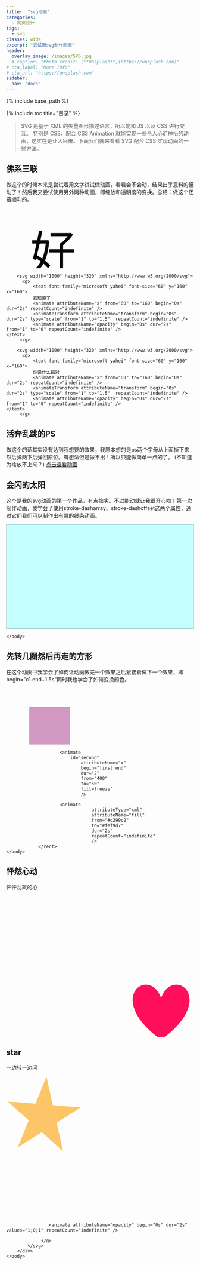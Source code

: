 ```yaml
---
title:  "svg动画"
categories: 
  - 网页设计
tags:
  - svg
classes: wide
excerpt: "尝试用svg制作动画"
header:
  overlay_image: /images/SVG.jpg
  # caption: "Photo credit: [**Unsplash**](https://unsplash.com)"
# cta_label: "More Info"
# cta_url: "https://unsplash.com"
sidebar:
  nav: "docs"
---
```


{% include base_path %}

{% include toc title="目录" %}

>SVG 是基于 XML 的矢量图形描述语言，所以能和 JS 以及 CSS 进行交互。 特别是 CSS，配合 CSS Animation 就能实现一些令人心旷神怡的动画，这实在是让人兴奋。下面我们就来看看 SVG 配合 CSS 实现动画的一些方法。

## 佛系三联
做这个的时候本来是尝试着用文字试试做动画，看看会不会动，结果出乎意料的懂动了！然后我又尝试使用另外两种动画，即缩放和透明度的变换。总结：做这个还蛮顺利的。
<html>
	<head>
		<meta charset="UTF-8">
		<title></title>
	</head>
	<body>
		<svg width="1000" height="320" xmlns="http://www.w3.org/2000/svg">
          <g> 
              <text font-family="microsoft yahei" font-size="120" y="160" x="160">
    		  好
              <animate attributeName="x" from="60" to="160" begin="0s" dur="2s" repeatCount="indefinite" />
              <animateTransform attributeName="transform" begin="0s" dur="2s" type="scale" from="1" to="1.5"  repeatCount="indefinite" />
              <animate attributeName="opacity" begin="0s" dur="2s" from="1" to="0" repeatCount="indefinite" />
    </text>
         </g>
</svg>

 		<svg width="1000" height="320" xmlns="http://www.w3.org/2000/svg">
          <g> 
              <text font-family="microsoft yahei" font-size="60" y="160" x="160">
    		  我知道了
              <animate attributeName="x" from="60" to="160" begin="0s" dur="2s" repeatCount="indefinite" />
              <animateTransform attributeName="transform" begin="0s" dur="2s" type="scale" from="1" to="1.5"  repeatCount="indefinite" />
              <animate attributeName="opacity" begin="0s" dur="2s" from="1" to="0" repeatCount="indefinite" />
    </text>
         </g>
</svg>

		<svg width="1000" height="320" xmlns="http://www.w3.org/2000/svg">
          <g> 
              <text font-family="microsoft yahei" font-size="60" y="160" x="160">
    		  你说什么都对
              <animate attributeName="x" from="60" to="160" begin="0s" dur="2s" repeatCount="indefinite" />
              <animateTransform attributeName="transform" begin="0s" dur="2s" type="scale" from="1" to="1.5"  repeatCount="indefinite" />
              <animate attributeName="opacity" begin="0s" dur="2s" from="1" to="0" repeatCount="indefinite" />
    </text>
         </g>
</svg>
	</body>
</html>

## 活奔乱跳的PS
做这个的话其实没有达到我想要的效果，我原本想的是ps两个字母从上面掉下来然后弹两下后弹回原位。有想法但是做不出！所以只能做简单一点的了。
(不知道为啥放不上来？)
[点击查看动画](http://127.0.0.1:8020/HelloHBuilder/svg09.html)

## 会闪的太阳
这个是我的svg动画的第一个作品，有点拙劣。不过能动就让我很开心啦！第一次制作动画，我学会了使用stroke-dasharray、stroke-dashoffset这两个属性，通过它们我们可以制作出有趣的线条动画。
			
<html>
	<head>
		<title></title>
		<style>
			
		svg {
			width: 50%;
			height: 50%;
		}
		line {
			stroke-dasharray: 50; 
			stroke-dashoffset: 1000; 
			animation: dash 10s linear both infinite; 
			} 
			@keyframes dash { 
				to { stroke-dashoffset: 0; 
				}
		}
		
		path {
			stroke-dasharray: 1000; 
			stroke-dashoffset: 1000; 
			animation: bash 10s linear both infinite; 
			} 
			@keyframes bash { 
				to { stroke-dashoffset: 0; 
				}
		}
		
		path.sunny {
			stroke-dasharray: 1000; 
			stroke-dashoffset: 1000; 
			animation: bash 50s linear both infinite; 
			} 
			@keyframes bash { 
				to { stroke-dashoffset: 0; 
				}
		}
			

		</style>
	</head>
	<body>
		<?xml version="1.0" encoding="utf-8"?>
		<!-- Generator: Adobe Illustrator 21.0.0, SVG Export Plug-In . SVG Version: 6.00 Build 0)  -->
		<svg version="1.1" id="图层_1" xmlns="http://www.w3.org/2000/svg" xmlns:xlink="http://www.w3.org/1999/xlink" x="0px" y="0px"
		 viewBox="0 0 128 128" style="enable-background:new 0 0 128 128;" xml:space="preserve">
			
			<style type="text/css">
				.st0{fill:#FFFFFF;stroke:#F7931E;stroke-miterlimit:10;}
				.st1{fill:none;stroke:#F7931E;stroke-miterlimit:10;}
				.st2{fill:none;stroke:#C1272D;stroke-miterlimit:10;}
			</style>
			
			<path class="st0" d="M82.6,53.7c0,12.3-9.9,22.2-22.2,22.2s-22.2-9.9-22.2-22.2s9.9-22.2,22.2-22.2c5.4,0,9.4,2,10.7,2.8
				C77.8,38,82.6,45.5,82.6,53.7z"/>
			<path class="st0" d="M69.9,33.6c-8.6-1.7-17.1,1.6-21.3,8.2c-5.8,9-2.4,22.6,6.9,27.1c6.7,3.3,17,2.1,21.4-5.2
				c5-8.2-0.1-20.2-8.1-22.9c-5.3-1.7-13.2,0.3-15.2,5.6c-1.5,3.8-0.1,9.8,3.8,11.1c3.4,1.1,8.4-1.6,8.7-5.3c0.2-2.9-2.6-5.1-2.9-5.3"
				/>
			<!--<line class="st1" stroke-linecap='round' x1="53" y1="16.9" x2="54.3" y2="26"/>-->
			<line class="st1" stroke-linecap='round' x1="54.3" y1="26" x2="53" y2="16.9"/>
			<line class="st1" stroke-linecap='round'  x1="68.6" y1="80.6" x2="71.1" y2="90.5"/>
			<line class="st1" stroke-linecap='round'  x1="73.9" y1="30.4" x2="80.1" y2="21.5"/>
			<line class="st1" stroke-linecap='round'   x1="51" y1="79.3" x2="47.2" y2="88.9"/>
			<line class="st1" stroke-linecap='round'  x1="51" y1="79.3" x2="47.2" y2="88.9"/>
			<line class="st1" stroke-linecap='round'   x1="86.4" y1="41.1" x2="97.5" y2="39.4"/>
			<line class="st1" stroke-linecap='round'   x1="37.6" y1="69.7" x2="27" y2="75.1"/>
			<!--<line class="st1" stroke-linecap='round'   x1="30.5" y1="24.4" x2="38.9" y2="33.2"/>-->
			<line class="st1" stroke-linecap='round'   x1="38.9" y1="33.2" x2="30.5" y2="24.4"/>
			<line class="st1" stroke-linecap='round'   x1="79.9" y1="71.3" x2="88.8" y2="81"/>
			<line class="st1" stroke-linecap='round'   x1="87.6" y1="58.2" x2="100.9" y2="58.9"/>
			<line class="st1" stroke-linecap='round'   x1="32.3" y1="51.4" x2="20.1" y2="50.9"/>
			<path class="st2 sunny" d="M42.1,99.6c-1.2,0.9-2.5,2-2.2,2.8c0.4,1.2,3.7,0.6,4.2,1.8c0.3,0.6-0.2,1.8-3.2,4.2"/>
			<path class="st2 sunny" d="M48.6,99.5c0,0.5,0,4.1,0.3,6.6c0,0.4,0.1,1,0.7,1.4c0.5,0.4,1.4,0.5,2,0.3c1.1-0.4,1.3-1.7,1.5-3.1
				c0.2-1.1,0.2-2.8-0.4-4.9"/>
			<path class="st2 sunny" d="M57.7,107.9c0.7-3,0.5-4.9,0.2-6.1c-0.1-0.3-0.3-0.8,0-1.3c0.6-0.8,2.6-0.7,3.6,0.1c1.3,1.1,1.1,4-0.8,7.1"/>
			<path class="st2 sunny" d="M67,107.1c-0.4-2.9-0.8-4.9-1.1-6.6c-0.1-0.6-0.3-1.4,0.2-1.8c0.6-0.6,2.2-0.1,3,0.5c2.5,1.8,1.3,7.1,1.2,7.5"
				/>
			<path class="st2 sunny" d="M74.6,99.2c0,4.1,0.9,6.9,2,7.1c0.7,0.1,1.9-0.7,2.5-1.6c0.1-0.1,0.3-0.4,0.5-0.8c0.2-0.4,0.4-1.2,0.3-2.4
				c-0.1-1.5-0.6-2.5-0.6-2.5c0,0,1.3,2.7,1.6,6.4c0.1,2,0.2,4.4-1.3,5.4c-1,0.7-2.2,0.5-2.9,0.4"/>
			</svg>
	</body>
</html>

## 乱飞的太阳
在这个动画中，我遇到了些困难————太阳没有按我给的路径飞！！！我确认过很多次，路径是没有错的，但是太阳就是瞎飞飞，可能它有自己的理想吧......
<html>
	<head>
		<meta charset="UTF-8">
		<title></title>
				<style>
			svg {
				width: 60%;
				height: 50%;
			}
		</style>
	</head>
	<body>
				<?xml version="1.0" encoding="utf-8"?>
<!-- Generator: Adobe Illustrator 21.0.0, SVG Export Plug-In . SVG Version: 6.00 Build 0)  -->
		<svg version="1.1" id="图层_1" xmlns="http://www.w3.org/2000/svg" xmlns:xlink="http://www.w3.org/1999/xlink" x="0px" y="0px"
				 viewBox="0 0 900 500" style="enable-background:new 0 0 900 500;" xml:space="preserve">
			<style type="text/css">
				.st0{fill:#C4FFFD;stroke:#000000;stroke-miterlimit:10;}
				.st1{fill:none;stroke:#000000;stroke-miterlimit:10;}
				.st2{fill:#FFE500;}
				.st3{fill:none;stroke:#000000;stroke-width:2;stroke-miterlimit:10;}
				.st4{fill:#FF7C16;}
				.st5{fill:#FF4006;}
			</style>
			<rect y="0" class="st0" width="900" height="500"/>
			<!--<path class="st1" id="line" d="M900,499c-51.6-229.2-261.1-385.1-483.2-369.4C217.1,143.8,44.9,294.2,0,499C0,331,0,163,0-5h900V499z"/>-->
			<g id="sun">
				<circle class="st2" cx="176.8" cy="221.7" r="60.5"/>
				<ellipse class="st2" cx="184.5" cy="133.1" rx="6.1" ry="18.4"/>
				<ellipse class="st2" cx="185" cy="309.3" rx="6.5" ry="16.7"/>
				<ellipse transform="matrix(0.839 -0.5441 0.5441 0.839 -115.6321 178.8174)" class="st2" cx="244.4" cy="284.8" rx="6.4" ry="15.1"/>
				<ellipse transform="matrix(4.710191e-02 -0.9989 0.9989 4.710191e-02 33.7314 478.818)" class="st2" cx="267.8" cy="221.7" rx="6.4" ry="15.4"/>
				<ellipse transform="matrix(4.710191e-02 -0.9989 0.9989 4.710191e-02 -134.4107 294.6794)" class="st2" cx="87.2" cy="217.8" rx="6.2" ry="17.2"/>
				<ellipse transform="matrix(0.839 -0.5441 0.5441 0.839 -63.7336 87.6642)" class="st2" cx="116.3" cy="151.5" rx="6.3" ry="16.9"/>
				<ellipse transform="matrix(0.6384 -0.7697 0.7697 0.6384 -38.4008 248.2698)" class="st2" cx="245" cy="165" rx="15.9" ry="6.4"/>
				<ellipse transform="matrix(0.6384 -0.7697 0.7697 0.6384 -179.4961 189.9759)" class="st2" cx="112.5" cy="286" rx="15.9" ry="6.4"/>
				<ellipse cx="154.8" cy="211" rx="4" ry="7"/>
				<path class="st1" d="M195,210"/>
			<g>
				<polyline class="st3" points="197.3,204 189.3,211 197.3,217.8 	"/>
			</g>
				<ellipse class="st4" cx="141.2" cy="229" rx="7.8" ry="4"/>
				<ellipse class="st4" cx="208.2" cy="229" rx="7.8" ry="4"/>
				<polygon class="st5" points="168.5,240 176.6,247 185.2,240 "/>
				<animatemotion id="sun" path="M900,499c-51.6-229.2-261.1-385.1-483.2-369.4C217.1,143.8,44.9,294.2,0,499C0,331,0,163,0-5h900V499z" begin="0s" dur="8s" rotate="auto" repeatCount="indefinite">
			</g>
		</svg>

	</body>
</html>

## 先转几圈然后再走的方形

在这个动画中我学会了如何让动画做完一个效果之后紧接着做下一个效果，即begin="c1.end+1.5s"同时我也学会了如何变换颜色。

<html>
	<head>
		<meta charset="UTF-8">
		<title></title>
	</head>
	<body>
		<svg xmlns="http://www.w3.org/2000/svg"
    	xmlns:xlink="http://www.w3.org/1999/xlink" viewboc="0 0 1000 1000" height="300" width="1000">
  			 <rect x="50" y="50" height="110" width="110"
		         style="fill: #d299c2">
		        		<animate
					        	id="first"
					            attributeName="x"
					            begin="0; second.end"
					            dur="2"
					            from="50"
					            to="400"
					            fill=freeze"
					            />
		            
				        <animate
				        	id="second"
					            attributeName="x"
					            begin="first.end"
					            dur="2"
					            from="400"
					            to="50"
					            fill=freeze"
					            />
				        
				        <animate
						        	attributeType="xml"
						        	attributeName="fill"
						        	from="#d299c2"
						        	to="#fef9d7"
						        	dur="2s"
						        	repeatCount="indefinite"
						        	/>
				</rect>
	</body>
</html>

## 怦然心动

怦怦乱跳的心

<html>
	<head>
		<meta charset="UTF-8">
		<title></title>
	</head>
	<body>
		<svg width="800" height="600" xmlns="http://www.w3.org/2000/svg">
 		<!-- Created with Method Draw - http://github.com/duopixel/Method-Draw/ -->
			 <g>
			  	<title>background</title>
			  	<g display="none" overflow="visible" y="0" x="0" height="100%" width="100%" id="canvasGrid">
			   <rect fill="url(#gridpattern)" stroke-width="0" y="0" x="0" height="100%" width="100%"/>
			 		</g>
			 </g>
			 <g>
			  	<title>Layer 1</title>
			  	<path stroke="#fcfcf9" id="svg_1" d="m399.999992,263.164109c30.3037,-83.87237 149.034589,0 0,107.835904c-149.034589,-107.835904 -30.3037,-191.708273 0,-107.835904z" stroke-width="0" fill="#ff0f5b"/>
		  		<animateTransform 
		             attributeName="transform"
		             type="scale"
		             values="1;1.5;1"
		             keyTimes="0;0.2;1"
		             calcMode="spline" keySplines=".5 0 .5 1;.5 0 .5 1"
		             begin="0" dur="1.5s" repeatCount="indefinite"
		             fill="freeze"></animate>
		 	</g>
		</svg>
	</body>
</html>

## star

一边转一边闪

<html>
	<head>
		<meta charset="UTF-8">
		<title></title>
	</head>
	<body>
		<div>
			<svg width="800" height="600" xmlns="http://www.w3.org/2000/svg">
			 <!-- Created with Method Draw - http://github.com/duopixel/Method-Draw/ -->
				 <g>
					  <title>background</title>
					  <g display="none" overflow="visible" y="0" x="0" height="100%" width="100%" id="canvasGrid">
					   <rect fill="url(#gridpattern)" stroke-width="0" y="0" x="0" height="100%" width="100%"/>
					  </g>
				 </g>
				 <g>
				  	<title>Layer 1</title>
				 	 <path stroke="#ffffff" id="svg_1" d="m1.2325,75.947817l75.368451,0l23.289431,-74.483575l23.289445,74.483575l75.368438,0l-60.974246,46.032854l23.290636,74.483575l-60.974273,-46.034107l-60.97426,46.034107l23.290643,-74.483575l-60.974266,-46.032854z" stroke-width="1.5" fill="#fcc567"/>
				 		<animateTransform
				 		attributeName="transform"
				 		begin="0s"
				 		dur="5s"
				 		type="rotate"
				 		from="0 100 100"
				 		to="360 100 100"
				 		repeatCount="indefinite"
				 		/>
				 	
				 	<animate attributeName="opacity" begin="0s" dur="2s" values="1;0;1" repeatCount="indefinite" />
				 	
				 </g>
			</svg>
		</div>
	</body>
</html>